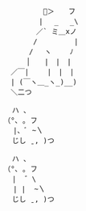 <pre>
　　      🌸＞　　フ
　　　　　| 　_　 _\   
　 　　　／` ミ＿xノ 
　　 　 /　　　 　 |
　　　 /　 ヽ　　 ﾉ
　 　 │　　|　|　|
　／￣|　　 |　|　|
　| (￣ヽ＿_ヽ_)__) 
　＼二つ
          
  ハ 、 
（°､ ｡ フ
⠀ |、ﾞ ~〵
  じし ˍ, )つ  

  ハ 、 
（°､ ｡ フ
  |  ゛\
⠀ | |  ~〵
  じし ˍ, )つ
</pre>

